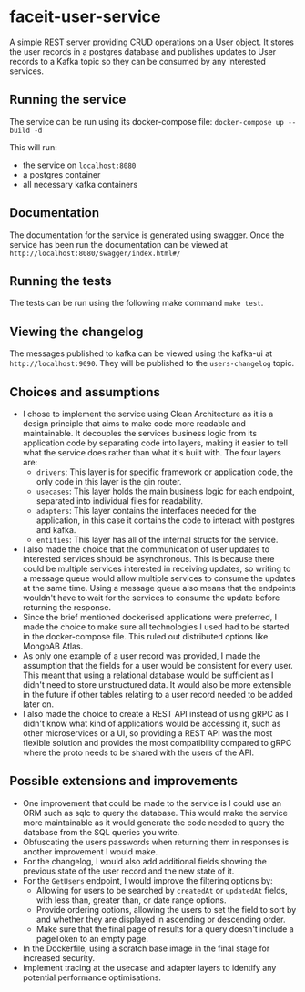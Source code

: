 # faceit-user-service

A simple REST server providing CRUD operations on a User object. It stores the user records in a postgres database and publishes updates to User records to a Kafka topic so they can be consumed by any interested services.

## Running the service
The service can be run using its docker-compose file: `docker-compose up --build -d`

This will run:
- the service on `localhost:8080`
- a postgres container
- all necessary kafka containers

## Documentation
The documentation for the service is generated using swagger. Once the service has been run the documentation can be viewed at `http://localhost:8080/swagger/index.html#/` 

## Running the tests
The tests can be run using the following make command `make test`.

## Viewing the changelog
The messages published to kafka can be viewed using the kafka-ui at `http://localhost:9090`. They will be published to the `users-changelog` topic.

## Choices and assumptions
- I chose to implement the service using Clean Architecture as it is a design principle that aims to make code more readable and maintainable. It decouples the services business logic from its application code by separating code into layers, making it easier to tell what the service does rather than what it's built with. The four layers are:
  - `drivers`: This layer is for specific framework or application code, the only code in this layer is the gin router.
  - `usecases`: This layer holds the main business logic for each endpoint, separated into individual files for readability.
  - `adapters`: This layer contains the interfaces needed for the application, in this case it contains the code to interact with postgres and kafka.
  - `entities`: This layer has all of the internal structs for the service.
- I also made the choice that the communication of user updates to interested services should be asynchronous. This is because there could be multiple services interested in receiving updates, so writing to a message queue would allow multiple services to consume the updates at the same time. Using a message queue also means that the endpoints wouldn't have to wait for the services to consume the update before returning the response. 
- Since the brief mentioned dockerised applications were preferred, I made the choice to make sure all technologies I used had to be started in the docker-compose file. This ruled out distributed options like MongoAB Atlas.
- As only one example of a user record was provided, I made the assumption that the fields for a user would be consistent for every user. This meant that using a relational database would be sufficient as I didn't need to store unstructured data. It would also be more extensible in the future if other tables relating to a user record needed to be added later on.
- I also made the choice to create a REST API instead of using gRPC as I didn't know what kind of applications would be accessing it, such as other microservices or a UI, so providing a REST API was the most flexible solution and provides the most compatibility compared to gRPC where the proto needs to be shared with the users of the API.

## Possible extensions and improvements
- One improvement that could be made to the service is I could use an ORM such as sqlc to query the database. This would make the service more maintainable as it would generate the code needed to query the database from the SQL queries you write.
- Obfuscating the users passwords when returning them in responses is another improvement I would make.
- For the changelog, I would also add additional fields showing the previous state of the user record and the new state of it.
- For the `GetUsers` endpoint, I would improve the filtering options by:
  - Allowing for users to be searched by `createdAt` or `updatedAt` fields, with less than, greater than, or date range options.
  - Provide ordering options, allowing the users to set the field to sort by and whether they are displayed in ascending or descending order.
  - Make sure that the final page of results for a query doesn't include a pageToken to an empty page.
- In the Dockerfile, using a scratch base image in the final stage for increased security.
- Implement tracing at the usecase and adapter layers to identify any potential performance optimisations.
